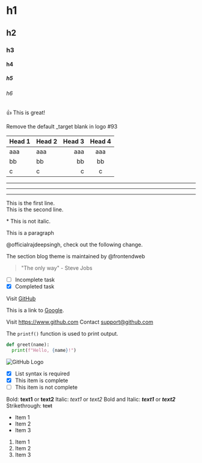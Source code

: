 # h1
## h2
### h3
#### h4
##### h5
###### h6

:+1: This is great!

Remove the default _target blank in logo #93

| Head 1 | Head 2 | Head 3 | Head 4 |
|---|:---|---:|:---:|
| aaa | aaa | aaa | aaa |
| bb | bb | bb | bb |
| c | c | c | c |

---
***
___

This is the first line.  
This is the second line.  

\* This is not italic.

<p>This is a paragraph</p>

@officialrajdeepsingh, check out the following change.

The section blog theme is maintained by @frontendweb

> "The only way" - Steve Jobs

- [ ] Incomplete task
- [x] Completed task

Visit [GitHub](https://github.com)

[google]: https://www.google.com
This is a link to [Google][google].

Visit https://www.github.com
Contact support@github.com

The `printf()` function is used to print output.

```python
def greet(name):
  print(f"Hello, {name}!")
```

![GitHub Logo](https://github.githubassets.com/images/modules/logos_page/GitHub-Mark.png)

- [x] List syntax is required
- [x] This item is complete
- [ ] This item is not complete

Bold: **text1** or __text2__
Italic: *text1* or _text2_
Bold and Italic: ***text1*** or ___text2___
Strikethrough: ~~text~~

* Item 1
* Item 2
* Item 3

1. Item 1
2. Item 2
3. Item 3
